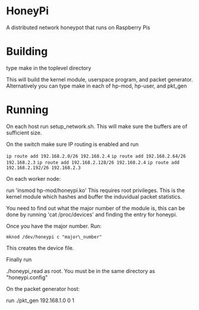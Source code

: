 HoneyPi
=======

A distributed network honeypot that runs on Raspberry Pis


Building
========

type make in the toplevel directory

This will build the kernel module, userspace program, and packet generator. Alternatively you can type make in each of hp-mod, hp-user, and pkt\_gen

Running
=======

On each host run setup\_network.sh. This will make sure the buffers are of sufficient size.


On the switch make sure IP routing is enabled and run

  `ip route add 192.168.2.0/26 192.168.2.4`
  `ip route add 192.168.2.64/26 192.168.2.3`
  `ip route add 192.168.2.128/26 192.168.2.4`
  `ip route add 192.168.2.192/26 192.168.2.3`


On each worker node:

  run 'insmod hp-mod/honeypi.ko' This requires root privileges. This is the
  kernel module which hashes and buffer the induvidual packet statistics.

  You need to find out what the major number of the module is, this can
  be done by running 'cat /proc/devices' and finding the entry for honeypi.

  Once you have the major number. Run:

    mknod /dev/honeypi c "major\_number"

  This creates the device file.

  Finally run

  ./honeypi\_read as root. You must be in the same directory as "honeypi.config"

On the packet generator host:

  run ./pkt\_gen <mbps> 192.168.1.0 0 1
